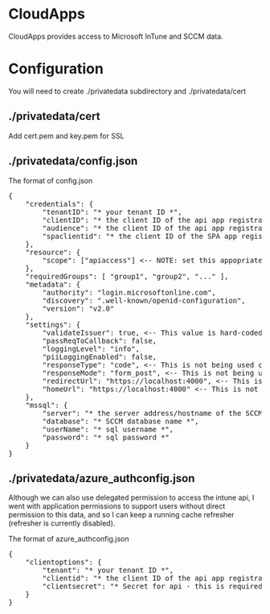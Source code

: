 # CloudApps

CloudApps provides access to Microsoft InTune and SCCM data.

# Configuration
You will need to create ./privatedata subdirectory and ./privatedata/cert

## ./privatedata/cert
 Add cert.pem and key.pem for SSL

## ./privatedata/config.json

The format of config.json

<pre>
{
    "credentials": {
        "tenantID": "* your tenant ID *",
        "clientID": "* the client ID of the api app registration - NOT the spa *",
        "audience": "* the client ID of the api app registration - NOT the spa *",
        "spaclientid": "* the client ID of the SPA app registration *"
    },
    "resource": {
        "scope": ["apiaccess"] <-- NOTE: set this appopriately to whatever you named the api endpoint
    },
    "requiredGroups": [ "group1", "group2", "..." ],
    "metadata": {
        "authority": "login.microsoftonline.com",
        "discovery": ".well-known/openid-configuration",
        "version": "v2.0"
    },
    "settings": {
        "validateIssuer": true, <-- This value is hard-coded in our app.js. We can change that and use this setting instead.
        "passReqToCallback": false,
        "loggingLevel": "info",
        "piiLoggingEnabled": false,
        "responseType": "code", <-- This is not being used currently with JWT bearer tokens
        "responseMode": "form_post", <-- This is not being used currently with JWT bearer tokens
        "redirectUrl": "https://localhost:4000", <-- This is not being used currently with JWT bearer tokens
        "homeUrl": "https://localhost:4000" <-- This is not being used currently with JWT bearer tokens
    },
    "mssql": {
        "server": "* the server address/hostname of the SCCM database *",
        "database": "* SCCM database name *",
        "userName": "* sql username *",
        "password": "* sql password *"
    }
}
</pre>

## ./privatedata/azure_authconfig.json

Although we can also use delegated permission to access the intune api, I went with application permissions to support users without direct permission to this data, and so I can keep a running cache refresher (refresher is currently disabled).

The format of azure_authconfig.json

<pre>
{
    "clientoptions": {
        "tenant": "* your tenant ID *",
        "clientid": "* the client ID of the api app registration - NOT the spa *",
        "clientsecret": "* Secret for api - this is required for intune access with app creds rather than delegated *"
    }
}
</pre>